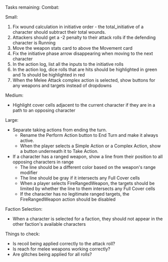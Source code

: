 Tasks remaining:
Combat:

Small:
1. Fix wound calculation in initiative order - the total_initiative of a character should subtract their total wounds.
2. Attackers should get a -2 penalty to their attack rolls if the defending character is Running
3. Move the weapon stats card to above the Movement card
4. Fix the initiative phase arrow disappearing when moving to the next character
5. In the action log, list all the inputs to the initiative rolls
6. In the action log, dice rolls that are hits should be highlighted in green and 1s should be highlighted in red
7. When the Melee Attack complex action is selected, show buttons for any weapons and targets instead of dropdowns

Medium:
- Highlight cover cells adjacent to the current character if they are in a path to an opposing character

Large:
- Separate taking actions from ending the turn. 
  - Rename the Perform Action button to End Turn and make it always active.
  - When the player selects a Simple Action or a Complex Action, show a button underneath it to Take Action.
- If a character has a ranged weapon, show a line from their position to all opposing characters in range
  - The line should be a different color based on the weapon's range modifier
  - The line should be gray if it intersects any Full Cover cells
  - When a player selects FireRangedWeapon, the targets should be limited by whether the line to them intersects any Full Cover cells
  - If the character has no legitimate ranged targets, the FireRangedWeapon action should be disabled

Faction Selection:
- When a character is selected for a faction, they should not appear in the other faction's available characters


Things to check:
- Is recoil being applied correctly to the attack roll?
- Is reach for melee weapons working correctly?
- Are glitches being applied for all rolls?